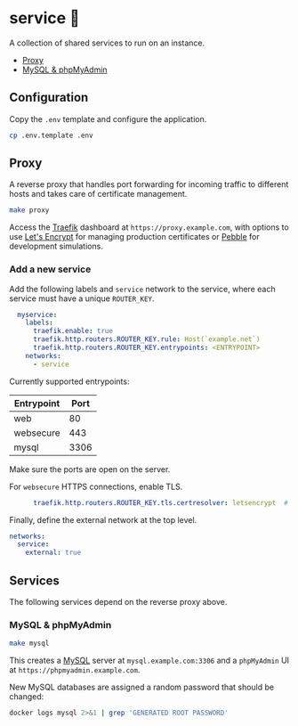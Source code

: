 # service 🫙

A collection of shared services to run on an instance.

- [Proxy](#proxy)
- [MySQL & phpMyAdmin](#mysql--phpmyadmin)


## Configuration

Copy the `.env` template and configure the application.

```sh
cp .env.template .env
```

## Proxy

A reverse proxy that handles port forwarding for incoming traffic to
different hosts and takes care of certificate management.

```sh
make proxy
```

Access the [Traefik] dashboard at `https://proxy.example.com`, with options to
use [Let's Encrypt] for managing production certificates or [Pebble] for
development simulations.

### Add a new service

Add the following labels and `service` network to the service, where each
service must have a unique `ROUTER_KEY`.

```yaml
  myservice:
    labels:
      traefik.enable: true
      traefik.http.routers.ROUTER_KEY.rule: Host(`example.net`)
      traefik.http.routers.ROUTER_KEY.entrypoints: <ENTRYPOINT>
    networks:
      - service
```

Currently supported entrypoints:

Entrypoint | Port
--- | ---
web | 80
websecure | 443
mysql | 3306

Make sure the ports are open on the server.

For `websecure` HTTPS connections, enable TLS.

```yaml
      traefik.http.routers.ROUTER_KEY.tls.certresolver: letsencrypt  # or pebble
```

Finally, define the external network at the top level.

```yaml
networks:
  service:
    external: true
```


## Services

The following services depend on the reverse proxy above.

### MySQL & phpMyAdmin

```sh
make mysql
```

This creates a [MySQL] server at `mysql.example.com:3306` and a `phpMyAdmin` UI
at `https://phpmyadmin.example.com`.


New MySQL databases are assigned a random password that should be changed:

```sh
docker logs mysql 2>&1 | grep 'GENERATED ROOT PASSWORD'
```

<!-- Links -->
[Let's Encrypt]: https://letsencrypt.org
[MySQL]: https://mysql.com
[Pebble]: https://github.com/letsencrypt/pebble
[phpMyAdmin]: https://phpmyadmin.net
[Traefik]: https://traefik.io
